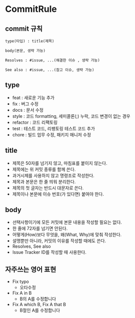 # CommitRule

## commit 규칙
```
type(타입) : title(제목)

body(본문, 생략 가능)

Resolves : #issue, ...(해결한 이슈 , 생략 가능)

See also : #issue, ...(참고 이슈, 생략 가능)
```

## type
- feat : 새로운 기능 추가
- fix : 버그 수정
- docs : 문서 수정
- style : 코드 formatting, 세미콜론(;) 누락, 코드 변경이 없는 경우
- refactor : 코드 리팩토링
- test : 테스트 코드, 리팽토링 테스트 코드 추가
- chore : 빌드 업무 수정, 패키지 매니저 수정

## title
- 제목은 50자를 넘기지 않고, 마침표를 붙이지 않는다.
- 제목에는 위 커밋 종류를 함께 쓴다.
- 과거시제를 사용하지 않고 명령조로 작성한다.
- 제목과 본문은 한 줄 띄워 분리한다.
- 제목의 첫 글자는 반드시 대문자로 쓴다.
- 제목이나 본문에 이슈 번호(가 있다면) 붙여야 한다.

## body
- 선택사항이기에 모든 커밋에 본문 내용을 작성할 필요는 없다.
- 한 줄에 72자를 넘기면 안된다.
- 어떻게(How)보다 무엇을, 왜(What, Why)에 맞춰 작성한다.
- 설명뿐만 아니라, 커밋의 이유를 작성할 때에도 쓴다.
- Resolves, See also
- Issue Tracker ID를 작성할 때 사용한다.

## 자주쓰는 영어 표현
- Fix typo
  - 오타수정
- Fix A in B
  - B의 A를 수정합니다
- Fix A which B, Fix A that B
  - B절인 A를 수정합니다
